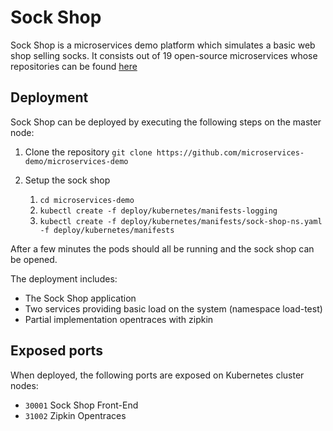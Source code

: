 # Sock Shop

Sock Shop is a microservices demo platform which simulates a basic web shop selling socks.
It consists out of 19 open-source microservices whose repositories can be found [here](https://github.com/microservices-demo)

## Deployment
Sock Shop can be deployed by executing the following steps on the master node:

1. Clone the repository
   ```git clone https://github.com/microservices-demo/microservices-demo```

2. Setup the sock shop
   1. ```cd microservices-demo```
   1. ```kubectl create -f deploy/kubernetes/manifests-logging```
   1. ```kubectl create -f deploy/kubernetes/manifests/sock-shop-ns.yaml -f deploy/kubernetes/manifests```

After a few minutes the pods should all be running and the sock shop can be opened.

The deployment includes:
* The Sock Shop application
* Two services providing basic load on the system (namespace load-test)
* Partial implementation opentraces with zipkin

## Exposed ports
When deployed, the following ports are exposed on Kubernetes cluster nodes:
* `30001` Sock Shop Front-End
* `31002` Zipkin Opentraces
